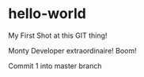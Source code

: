# hello-world
My First Shot at this GIT thing!

Monty
Developer extraordinaire!
Boom!

Commit 1 into master branch
